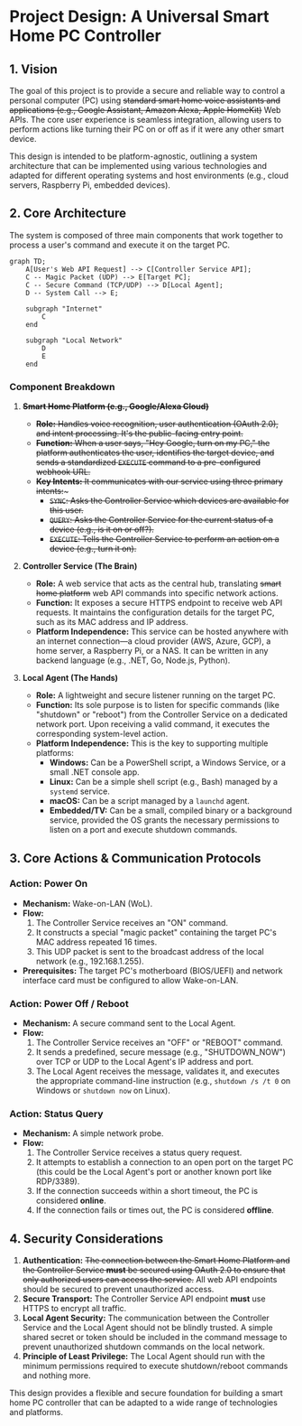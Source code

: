# Project Design: A Universal Smart Home PC Controller

## 1. Vision

The goal of this project is to provide a secure and reliable way to control a personal computer (PC) using ~~standard smart home voice assistants and applications (e.g., Google Assistant, Amazon Alexa, Apple HomeKit)~~ Web APIs. The core user experience is seamless integration, allowing users to perform actions like turning their PC on or off as if it were any other smart device.

This design is intended to be platform-agnostic, outlining a system architecture that can be implemented using various technologies and adapted for different operating systems and host environments (e.g., cloud servers, Raspberry Pi, embedded devices).

## 2. Core Architecture

The system is composed of three main components that work together to process a user's command and execute it on the target PC.

```mermaid
graph TD;
    A[User's Web API Request] --> C[Controller Service API];
    C -- Magic Packet (UDP) --> E[Target PC];
    C -- Secure Command (TCP/UDP) --> D[Local Agent];
    D -- System Call --> E;

    subgraph "Internet"
        C
    end

    subgraph "Local Network"
        D
        E
    end
```

### Component Breakdown

1.  ~~**Smart Home Platform (e.g., Google/Alexa Cloud)**~~
    *   ~~**Role:** Handles voice recognition, user authentication (OAuth 2.0), and intent processing. It's the public-facing entry point.~~
    *   ~~**Function:** When a user says, "Hey Google, turn on my PC," the platform authenticates the user, identifies the target device, and sends a standardized `EXECUTE` command to a pre-configured webhook URL.~~
    *   ~~**Key Intents:** It communicates with our service using three primary intents:~~~
        *   ~~`SYNC`: Asks the Controller Service which devices are available for this user.~~
        *   ~~`QUERY`: Asks the Controller Service for the current status of a device (e.g., is it on or off?).~~
        *   ~~`EXECUTE`: Tells the Controller Service to perform an action on a device (e.g., turn it on).~~

2.  **Controller Service (The Brain)**
    *   **Role:** A web service that acts as the central hub, translating ~~smart home platform~~ web API commands into specific network actions.
    *   **Function:** It exposes a secure HTTPS endpoint to receive web API requests. It maintains the configuration details for the target PC, such as its MAC address and IP address.
    *   **Platform Independence:** This service can be hosted anywhere with an internet connection—a cloud provider (AWS, Azure, GCP), a home server, a Raspberry Pi, or a NAS. It can be written in any backend language (e.g., .NET, Go, Node.js, Python).

3.  **Local Agent (The Hands)**
    *   **Role:** A lightweight and secure listener running on the target PC.
    *   **Function:** Its sole purpose is to listen for specific commands (like "shutdown" or "reboot") from the Controller Service on a dedicated network port. Upon receiving a valid command, it executes the corresponding system-level action.
    *   **Platform Independence:** This is the key to supporting multiple platforms:
        *   **Windows:** Can be a PowerShell script, a Windows Service, or a small .NET console app.
        *   **Linux:** Can be a simple shell script (e.g., Bash) managed by a `systemd` service.
        *   **macOS:** Can be a script managed by a `launchd` agent.
        *   **Embedded/TV:** Can be a small, compiled binary or a background service, provided the OS grants the necessary permissions to listen on a port and execute shutdown commands.

## 3. Core Actions & Communication Protocols

### Action: Power On

*   **Mechanism:** Wake-on-LAN (WoL).
*   **Flow:**
    1.  The Controller Service receives an "ON" command.
    2.  It constructs a special "magic packet" containing the target PC's MAC address repeated 16 times.
    3.  This UDP packet is sent to the broadcast address of the local network (e.g., 192.168.1.255).
*   **Prerequisites:** The target PC's motherboard (BIOS/UEFI) and network interface card must be configured to allow Wake-on-LAN.

### Action: Power Off / Reboot

*   **Mechanism:** A secure command sent to the Local Agent.
*   **Flow:**
    1.  The Controller Service receives an "OFF" or "REBOOT" command.
    2.  It sends a predefined, secure message (e.g., "SHUTDOWN_NOW") over TCP or UDP to the Local Agent's IP address and port.
    3.  The Local Agent receives the message, validates it, and executes the appropriate command-line instruction (e.g., `shutdown /s /t 0` on Windows or `shutdown now` on Linux).

### Action: Status Query

*   **Mechanism:** A simple network probe.
*   **Flow:**
    1.  The Controller Service receives a status query request.
    2.  It attempts to establish a connection to an open port on the target PC (this could be the Local Agent's port or another known port like RDP/3389).
    3.  If the connection succeeds within a short timeout, the PC is considered **online**.
    4.  If the connection fails or times out, the PC is considered **offline**.

## 4. Security Considerations

1.  **Authentication:** ~~The connection between the Smart Home Platform and the Controller Service **must** be secured using OAuth 2.0 to ensure that only authorized users can access the service.~~ All web API endpoints should be secured to prevent unauthorized access.
2.  **Secure Transport:** The Controller Service API endpoint **must** use HTTPS to encrypt all traffic.
3.  **Local Agent Security:** The communication between the Controller Service and the Local Agent should not be blindly trusted. A simple shared secret or token should be included in the command message to prevent unauthorized shutdown commands on the local network.
4.  **Principle of Least Privilege:** The Local Agent should run with the minimum permissions required to execute shutdown/reboot commands and nothing more.

This design provides a flexible and secure foundation for building a smart home PC controller that can be adapted to a wide range of technologies and platforms.
